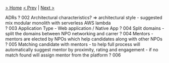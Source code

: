 [> Home](../README.md)
[< Prev](../2.Solution/Roadmap.md)  |  [Next >](../4.Views/README.md)


ADRs
? 002 Architectural characteristics? => architectural style - suggested mix modular monolith with serverless AWS lambda  
? 003 Application Type -  Web application / Native App 
? 004 Split domains - split the domains between NPO networking and carrer 
? 004 Mentors - mentors are elected by NPOs which help candidates along with other NPOs 
? 005 Matching candidate with mentors - to help full process will automatically suggest mentor by proximity, rating and engagement - if no match found will assign mentor from the platform 
? 006 